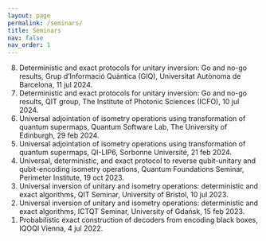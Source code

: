 ```yaml
---
layout: page
permalink: /seminars/
title: Seminars
nav: false
nav_order: 1
---
```

<!-- _pages/seminars.md -->
<div class="publications">

<ol reversed>
  <li>  Deterministic and exact protocols for unitary inversion: Go and no-go results, Grup d’Informació Quàntica (GIQ), Universitat Autònoma de Barcelona, 11 jul 2024. </li>
  <li>  Deterministic and exact protocols for unitary inversion: Go and no-go results, QIT group, The Institute of Photonic Sciences (ICFO), 10 jul 2024. </li>
  <li>  Universal adjointation of isometry operations using transformation of quantum supermaps, Quantum Software Lab, The University of Edinburgh, 29 feb 2024. </li>
  <li>  Universal adjointation of isometry operations using transformation of quantum supermaps, QI-LIP6, Sorbonne Université, 21 feb 2024. </li>
  <li>  Universal, deterministic, and exact protocol to reverse qubit-unitary and qubit-encoding isometry operations, Quantum Foundations Seminar, Perimeter Institute, 19 oct 2023. </li>
  <li>  Universal inversion of unitary and isometry operations: deterministic and exact algorithms, QIT Seminar, University of Bristol, 10 jul 2023.  </li>
  <li>  Universal inversion of unitary and isometry operations: deterministic and exact algorithms, ICTQT Seminar, University of Gdańsk, 15 feb 2023. </li>
  <li>  Probabilistic exact construction of decoders from encoding black boxes, IQOQI Vienna, 4 jul 2022. </li>
</ol>

</div>
